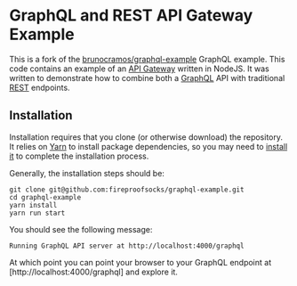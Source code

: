 # GraphQL and REST API Gateway Example 

This is a fork of the [brunocramos/graphql-example](https://github.com/brunocramos/graphql-example) GraphQL example.  This code contains an example of an [API Gateway](http://microservices.io/patterns/apigateway.html) written in NodeJS.  It was written to demonstrate how to combine both a [GraphQL](http://graphql.org/) API with traditional [REST](https://en.wikipedia.org/wiki/Representational_state_transfer) endpoints.

## Installation

Installation requires that you clone (or otherwise download) the repository.  It relies on [Yarn](https://yarnpkg.com/lang/en/) to install package dependencies, so you may need to [install it](https://yarnpkg.com/en/docs/install) to complete the installation process.  

Generally, the installation steps should be:


```
git clone git@github.com:fireproofsocks/graphql-example.git
cd graphql-example
yarn install
yarn run start
````

You should see the following message:
```
Running GraphQL API server at http://localhost:4000/graphql
```

At which point you can point your browser to your GraphQL endpoint at [http://localhost:4000/graphql] and explore it.